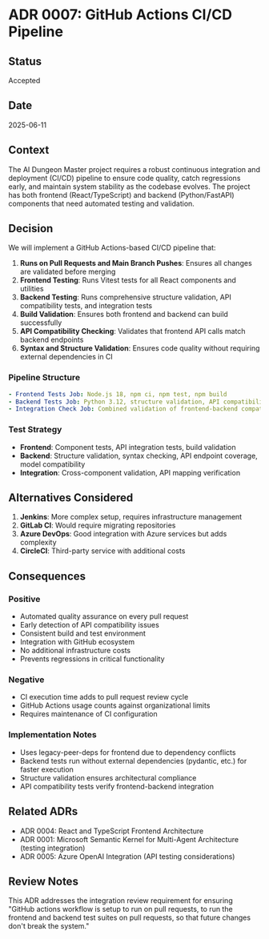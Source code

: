 # ADR 0007: GitHub Actions CI/CD Pipeline

## Status
Accepted

## Date
2025-06-11

## Context

The AI Dungeon Master project requires a robust continuous integration and deployment (CI/CD) pipeline to ensure code quality, catch regressions early, and maintain system stability as the codebase evolves. The project has both frontend (React/TypeScript) and backend (Python/FastAPI) components that need automated testing and validation.

## Decision

We will implement a GitHub Actions-based CI/CD pipeline that:

1. **Runs on Pull Requests and Main Branch Pushes**: Ensures all changes are validated before merging
2. **Frontend Testing**: Runs Vitest tests for all React components and utilities
3. **Backend Testing**: Runs comprehensive structure validation, API compatibility tests, and integration tests
4. **Build Validation**: Ensures both frontend and backend can build successfully
5. **API Compatibility Checking**: Validates that frontend API calls match backend endpoints
6. **Syntax and Structure Validation**: Ensures code quality without requiring external dependencies in CI

### Pipeline Structure

```yaml
- Frontend Tests Job: Node.js 18, npm ci, npm test, npm build
- Backend Tests Job: Python 3.12, structure validation, API compatibility tests
- Integration Check Job: Combined validation of frontend-backend compatibility
```

### Test Strategy

- **Frontend**: Component tests, API integration tests, build validation
- **Backend**: Structure validation, syntax checking, API endpoint coverage, model compatibility
- **Integration**: Cross-component validation, API mapping verification

## Alternatives Considered

1. **Jenkins**: More complex setup, requires infrastructure management
2. **GitLab CI**: Would require migrating repositories
3. **Azure DevOps**: Good integration with Azure services but adds complexity
4. **CircleCI**: Third-party service with additional costs

## Consequences

### Positive
- Automated quality assurance on every pull request
- Early detection of API compatibility issues
- Consistent build and test environment
- Integration with GitHub ecosystem
- No additional infrastructure costs
- Prevents regressions in critical functionality

### Negative
- CI execution time adds to pull request review cycle
- GitHub Actions usage counts against organizational limits
- Requires maintenance of CI configuration

### Implementation Notes
- Uses legacy-peer-deps for frontend due to dependency conflicts
- Backend tests run without external dependencies (pydantic, etc.) for faster execution
- Structure validation ensures architectural compliance
- API compatibility tests verify frontend-backend integration

## Related ADRs
- ADR 0004: React and TypeScript Frontend Architecture
- ADR 0001: Microsoft Semantic Kernel for Multi-Agent Architecture (testing integration)
- ADR 0005: Azure OpenAI Integration (API testing considerations)

## Review Notes
This ADR addresses the integration review requirement for ensuring "GitHub actions workflow is setup to run on pull requests, to run the frontend and backend test suites on pull requests, so that future changes don't break the system."